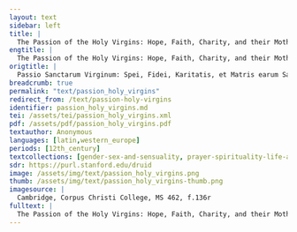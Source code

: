 ```yaml
---
layout: text
sidebar: left
title: |
  The Passion of the Holy Virgins: Hope, Faith, Charity, and their Mother, Wisdom | Passio Sanctarum Virginum: Spei, Fidei, Karitatis, et Matris earum Sapientiae
engtitle: |
  The Passion of the Holy Virgins: Hope, Faith, Charity, and their Mother, Wisdom
origtitle: |
  Passio Sanctarum Virginum: Spei, Fidei, Karitatis, et Matris earum Sapientiae
breadcrumb: true
permalink: "text/passion_holy_virgins"
redirect_from: /text/passion-holy-virgins
identifier: passion_holy_virgins.md
tei: /assets/tei/passion_holy_virgins.xml
pdf: /assets/pdf/passion_holy_virgins.pdf
textauthor: Anonymous
languages: [latin,western_europe]
periods: [12th_century]
textcollections: [gender-sex-and-sensuality, prayer-spirituality-life-after-death]
sdr: https://purl.stanford.edu/druid 
image: /assets/img/text/passion_holy_virgins.png
thumb: /assets/img/text/passion_holy_virgins-thumb.png
imagesource: |
  Cambridge, Corpus Christi College, MS 462, f.136r
fulltext: |
  The Passion of the Holy Virgins: Hope, Faith, Charity, and their Mother, Wisdom Passio Sanctarum Virginum: Spei, Fidei, Karitatis, et Matris earum Sapientiae Incipit passio sanctarum virginum: Spei, Fidei, Karitatis, et matris earum Sapientiae [kal. Aug.] Here begins the passion of the holy virgins Hope, Faith, Charity, and their mother Wisdom (Kalends Mulier quedam nomine Sapientia de genere primo ualde diues, Romam aduenit cum filiabus suis. A certain woman by the name of Wisdom, who was very wealthy and of a most noble family, came to Rome with her daughters. Hae decorissime nimium fuerunt. They were exceedingly beautiful. Et cum ibi essent, cucurrerunt accipere signum Domini nostri et saluatoris Iesu Christi. When they had arrived, they ran to receive the sign of our Lord and Savior, Jesus Christ,  Erudite enim a matre fuerunt iam pridem, ut Christianitatis nomen firmiter tenerent. for they had already been taught by their mother in such a way that they held on firmly to the name of Christianity. Quae instructae a matre sanctis monitis, et Christi edocte eloquiis, proficiebant et crescebant cotidie in Dei timore. Indeed, instructed by their mother in sacred counsels and educated through the sayings of Christ, they advanced and grew each day in their fear of God. Gaudebat quoque mater earum et exultabat in Domino: orans semper Dominum nostrum Iesum Christum, ut ampliorem fidem et tolerantiam daret paruulis eius, et in multa uirtute tolerantie proficerent. Their mother also rejoiced and exulted in the Lord: she constantly prayed to our Lord Jesus Christ that he would give her little ones greater faith and endurance, as well as that they themselves would make great progress in the virtue of endurance. Rudem enim agebant aetatem, prophetarum quoque uerba in corde semper tractantes, et Deo psallentes erant. Although they were young, they always turned over the words of the prophets in their hearts and sang psalms to God. Euntibus uero illis ad aecclesiam suam, haec in corde suo cogitabant, ut pro Domino paterentur. They thought about these things as they went to church, so that they could open themselves to the Lord. Et dum frequenter ad aecclesiam orandi causa irent, quidam maligno spiritu incitatus, uenit ad imperatorem et dixit ei, “Mulier quaedam cum tribus puellis nescio unde huc aduenit, et nostris matronis persuasit, ut colerent unum Deum et filium eius Iesum Christum, et fraudauit nos a matrimoniali coniugio. While they often went to church to pray, someone incited by an evil spirit went to the emperor and said to him, “There is a certain woman with three daughters. I don’t know from where she has come to this place, but she has persuaded our married women to worship one God and his son Jesus Christ and has thus cheated us out of our marital rights Nam ad cibum atque ad potum, iam nolunt, cum conuenire paeniter nolunt.” For now our wives take interest in neither food nor water, and completely reject intercourse.” Audiens haec Adrianus, mox praetores misit qui eas exhiberent. Hearing these words, Hadrian immediately sent praetors to summon them. Ibant Dei uirgines, cum matre sua gaudentes. Ut autem appropinquarent ad palatium regis, signauerunt se signaculo Christi. The virgins of God came along rejoicing with their mother, and when they approached the palace of the emperor, they crossed themselves with the sign of Christ,  Erat uero gratia Christi, confirmans eas. whose grace was indeed present and gave them strength. Intrantibus itaque eis in palatium, Adrianus intuebatur eas, et uidens earum facies gloriosas, obstupuit proper excellentem gloriam Dei, quibus respondere non potuit. Therefore, as they entered into the palace, Hadrian watched them and saw their faces, which were full of glory. He was struck dumb by the extraordinary glory of God and had no response for them. Post paululum autem uocans matrem uirginum, interrogauit eam dicens, “Cuius dignatatis es, uel quae circa te sunt? However, after a short time he called the mother of the virgins and questioned her, saying, “What is your rank, and who are these girls around you? Ex corde enim fecistis haec in Romanorum ciuitate dominatores deos negantes, qui uniuersam urbem fabricauerunt; nomen uero tuum qui uocetur expone.” For you have all intentionally committed these deeds, denying the gods in the city of the Romans, although they have made the whole city. Well, tell us the name by which you are called.” Quae dixit, “Christiana.” She said, “Christian.” Adrianus imperator dixit, “Interrogo nomen commune secundum homines.” The emperor Hadrian said, “I am asking for your common name as is customary among men.” Illa respondit, “Primum quidem ineffabili nomine Christiana sum; a parentibus uero nomen quod accepi, dicor Sapientia; de genere primo quod eminenti existens Italie. She responded, “I am indeed first and foremost known by that unutterable name of ‘Christian’, but as for the name which I received from my parents, I am called Wisdom, and descended from the most noble family which presides over Italy. Misericors uero et pius Dominus meus Iesus Christus. However, my merciful and pious Lord is Jesus Christ. Perduxit me in Romanorum ciuitatem, et donatas mihi ab ipso paruulas meas in castitate custodiens; efferam eas ei munus.” He led me into the city of the Romans, and keeps my daughters, whom he gave to me, in a state of chastity. I shall present them as a gift to Him.” Audiens Adrianus sermones hos, iussit eam ad quendam primum ciuitatis Romanorum usque inquisitionis certamen consistere. Hearing this speech, Hadrian ordered her to stay in the home of a certain noble of the city of the Romans until the interrogation. Morantibus quoque his in domo Palladii cuiusdam sublimis, caepit beata Sapientia mater uirginum renouare filias suas in spiritu sancto, dicens eis,  While they were staying in the house of a certain high-ranking Palladius, the blessed Wisdom, mother of virgins, began to renew her daughters in the Holy Spirit, saying to them,  “Filiae meae, erudiui uos optimis litteris, nec autem custodite eas. “My daughters, I have given you the best literary education, but do not hold on to this knowledge,  In quem enim spem uestram posuistis, ipse uos ad certamen fidei uocat. for He Himself, in whom you have placed your hope, is now calling you to a test of faith. Nolite ergo etatem uestram rudem attendere, sed Domini armis munite uos, meque uestram matrem conorate de uestro agone, ut liberetis me ab eo quod me onerauit peccato. Do not therefore pay heed to your young age, but guard yourselves with the weapons of the Lord, and crown me, your mother, through your agony, so that you may free me from that sin which burdened me. Si enim praemisero uos ad militiam ueri regis, magne iam legate praecedite me perfecte, et per uestram certamen etiam et ego innouata efficiar in regno caelesti, et aduocabunt me ad uos ii qui Deo placuerunt, et ego commorans uobiscum ero in aeternum. For if I should send you ahead of me to the service of the true king, then go before me in perfection as great legates. Through your struggle, I shall also be made new in the kingdom of Heaven; those who have pleased God will call me to you, and I shall stay with you for eternity. Ita filiae meae et uiscera mea miseremini uestrae matri, et certate aduersus artifices maligne artis excitantes uobis tormenta. In this way should you, my daughters and my hearts Confitemini patrem Deum, eique unigenitum filium omnipotentem Iesum Christum Dominum nostrum, qui reddet coronam et praemium patientiae uestrae.” Trust in God your Father, and in His only begotten son, the all-powerful Jesus Christ our Lord, who shall bestow a crown and prize upon you for your patience.” His autem sermonibus semninatis a matre in cordibus uirginum, spiritu parentalis sapientiae et uirtutis crescebant. When their mother had planted the seeds of these words had been planted into the hearts of the virgins, they grew in spirit with her wisdom and virtue. Signo autem crucis per omnem horam non obliuiscebantur semper signari, orabant enim ut perfecte coronarentur, et praemium suae certaminis acciperent. However, they did not forget to constantly make the sign of the cross throughout every hour, while they prayed that they should be crowned perfectly and accept the prize of their struggle. Et ille animo uiuaces dicebant matri suae, “Domina mater nostra, gaudens et exultans perduc nos ante tribunal Adriani imperatoris, et uidebis fortissimum certamen nostrum, et confessionem fidei nostrae. Energetic in spirit, they said to their mother, “Our lady mother, be joyful and exultant as you lead us before the court of emperor Hadrian, and you will see our extremely brave struggle and the confession of our faith. Saluator enim noster Iesus Christus, cuius castis eloquiis erudite sumus; ipse de caelo uidens finem et patientiam nostram, adortans nos dabit ad interrogationem responsum.” After all, our savior is Jesus Christ, and we have been educated in his chaste sayings; He will watch our death and suffering from Heaven and will speak for us when we are judged.” Mater uero earum dicebat, “Filiae meae, ego quidem uos genui, sed nichil est uita huius mundi temporalis, quae ad modicum paret, postea uero exterminabitur. In turn, their mother said, “My daughters, whom I bore, the life of this temporary world is nothing; it appears for only a short while and is exterminated afterwards. Nunc sustinentes temporales penas, hereditabitis uitam aeternam, et ego exultans sequar uos, perfectas hostias uos offerens Domino.” By now enduring temporary punishments, you shall inherit eternal life, and I shall follow you exulting, offering you as perfect sacrifices to the Lord.” Tribus itaque diebus transactis, iussit imperator Adrianus adduci eas, et cum ducerentur, sequebatur eas mater gaudens et exultans. When three days had passed, the emperor Hadrian ordered that the virgins should be summoned, and their joyful and exultant mother followed them as they were led forth. Ut autem ingresse sunt Palatium, Adrianus imperator dixit ad eas, “O infantule sacratae; uideo uestram pulchritudinem, et compatior uobis. When they had entered the palace, the emperor Hadrian said to them, “O sacred little children! I see your beauty and feel sorry for you. Rogo ergo uos, misereamini uestrae matri, et florem uestrae etatis nolite perdere. Therefore I ask you to have mercy upon your mother, and choose not to destroy the flower of your youth. Credite mihi tamquam filie patri, et sacrificate dominatoribus totius orbis. Believe me, just as daughters believe their fathers, and make sacrifice to the rulers of the whole world;  Et si in hoc consenseritis mihi, filias uos appellabo et in deliciis eritis, et erit magna gloria adolescentiae uestrae, si imperatoris filiae uocemini. and if you should consent to me in this, I will call you my daughters and you will be among my treasures. You will be glorious young women indeed Uocabo prefectos, et locorum principes, duces, et senatum omnem, et militiam meam totam, legibus et uoluntatibus adoptionis filiarum exhibens haec omnia. I shall summon the prefects, the local nobles, the leaders, and the entire Senate, not to mention my whole army, and show them all the things which indicate that you have been adopted as my daughters both by the laws and by my wishes. Si uero non credideritis mihi, multis uos tormentis subitiam, et spem uestram et delicata ac parua uestra membra male et pessime consumam. However, if you do not believe me, I shall subject you to many tortures, and destroy your hopes and your tiny tender limbs in evil and horrible ways. Et quod superfuerit de membris uestris, canibus in escam periciam. Moreover, I shall throw to the dogs, as food, what remains of your limbs. Credite itaque mihi, priusquam incipiam excitare aduersus uos tormenta.” Hence believe me, before I begin to torture you.” Beatae autem uirgines quasi ex uno ore dixerunt regi, “Nobis tales promissiones non sunt necessariae. However, the blessed virgins said to the king as if with one voice Uocantem enim nos nouimus, qui et suscipiet nos tamquam filias perfectas. for we know that he who is calling us will also receive us as perfect daughters. In hoc enim arma ueritatis suscepimus, ut totius versutiae tuae machinis resistere possimus, et eius qui ad caelos est ascensus ianuas apertas ingrediamur. We have taken up the arms of truth in Him, so that we might resist the all the devices of your cunning, and enter the open doors of He who has ascended into Heaven. Ergo si qua habere te existimes tormenta admoue, ut per ea discas uirtutem quae in nobis est Domini nostri Iesu Christi, et saluatoris nostri.” Therefore, if you think that you have any tortures, apply them, so that in the process you shall learn the virtue of Our Lord and Savior Jesus Christ, which is within us.” Repletus autem furore Adrianus imperator, uocans matrem uirginum dixit, “Secundum profectum crescentium: dic nomina filiarum tuarum.” Filled with anger, the emperor Hadrian addressed the mother of the virgins and said, “Tell us the names of your daughters from the eldest to the youngest.” Quae respondens dixit, “Prima filiarum mearum dicitur Spes, tempus uero etatis eius anni sunt duodecim. ’ In response, she said, “The eldest of my daughters is called Hope, and she is twelve years of age. Secunda quidem annorum est decem, nomen uero eius est Fides. The second is ten years old and her name is Faith. Tertia autem filia mea Caritas dicitur, anni autem eius sunt nouem.” My third daughter is called Charity and she is nine years old.” Tunc imperator uocans Spem, dixit ad eam, “Immola magne et sacre Diane.” Then, the emperor called Hope and said to her, “Sacrifice to mighty and sacred Diana.” Spes uero respondens ait, “O insipientia cecitatis humane. Hope answered, saying, “O foolishness of human blindness! Derelinquere me iubes Dominum qui fecit uerbo uniuersa, et adorare idola sine anima, et lapides insensatos.” You order me to leave the Lord, who made all things with His word, and to adore lifeless idols and senseless stones.” Audiens imperator hos sermones, ira repletus, iussit eam expoliari et uirgis caedi, donec consentiret immolare. Upon hearing these words, the emperor was filled with rage; he ordered her to be stripped and beaten with switches, until she agreed to make the sacrifice. Et duodecim centurionibus mutatis, tactus plagarum in corpore eius non parebant. However, even though twelve centurions were swapped out for one another, the imprints of the blows did not appear upon her body. Et iussit gladio amputare mammas eius, tunc omnes qui ad spectaculum uenerant, uidentes eius aetatem rudem, et eminentem pulchritudinem, aliquanto quidem cesam, aliquanto ferro percisam, clamabant populi et dicebant, “Quid enim mali aliquid gesserunt puelle, ut tale sumant paenam?” Hadrian then ordered her breasts to be amputated with a sword. Then everyone who had come to see the spectacle, perceiving her young age and her outstanding beauty – though she had been somewhat mutilated by the blade and beaten – cried out, saying, “What evil have these girls done, that they should endure such a punishment?” De loco uero unde mammae fuerant percise, lactis fons pro sanguine defluebat. From the very place where her breasts had been cut off, a spring of milk flowed out instead of blood. Spes uero dicebat imperatori, “Hae sunt minae tuae antiquissime? Hope said to the emperor: “Are these your threats from before? Ecce tot ac tantis centurionibus fatigatis torquendo me; nichil sensit caro mea plagarum tuarum. Look, even though so many and such great centurions have exhausted themselves in torturing me, my flesh has felt nothing from your blows,   Nec uirgarum tactus in corpore meo est. nor have the switches left imprints upon my body. Membra mea amputasti, sed uide inique pro sanguine lac in terram defluere. You have cut off my breasts, but look: unusually, milk flowed instead of blood onto the earth. Existimas autem, quod per haec tormenta transferre possis propositum quod in Christo est fidei, et confessionis meae. Yet you think that through these tortures you can divert away the faith I have placed in Christ along with my confession. Unde audi tiranne et scelerate, quia et si uultis mea membra amputare, nec sic confundar. Listen therefore, O wicked tyrant, that even if you wished to cut off my limbs, I would not be thus disturbed,  Ego enim solidata sum in Christo, et non negabo meum dominatorem.” for I have been strengthened in Christ, and I shall not deny my ruler.” Furens uero Adrianus imperator iussit afferri craticulam, et subter poni flammam ignis ualidam nimis, ita ut craticula similis fieret igni, et sic sanctam Dei uirginem proieceret super eam. Incensed, the emperor Hadrian ordered that a stove should be brought in, and that an exceedingly strong flame should be lighted underneath, so that the stove itself would become just like fire, and the sacred virgin of God could be thrown upon it. Spes uero non curabat ignis incendia, sed requiescebat in craticula tanquam nauis in tranquillitate maris, non illi appropinquantibus undis. However, Hope was not bothered by the inferno of fire, but rested upon the stove just like a ship in a quiet sea, untouched by waves. Exclamatur autem uoce magna dicens, “Domine Iesu Christe respice ancillam tuam, et ne facias minui terrores ignis, ut possim resistere aduersus machinationes tiranni istius, et dissolue eius temporalem uirtutem.” She cried out in a loud voice, saying, “Lord Jesus Christ, look down upon your handmaid, and do not reduce the horrors of the fire, so that I can resist the machinations of this tyrant and scatter his temporary strength.” Transactis autem horarum trium spatiis, ignis non tetigit eam. Even after three hours had passed, the fire did not touch her. Adrianus uero imperator iussit tolli eam a craticula et poni in sartaginem, et praecepit picem, ceram, et bitumen in unum commisceri, ut feruor intolerabilis de sartagine ascenderet. Hence, the emperor Hadrian ordered that she be lifted off the stove to be put into a pan, where pitch, wax, and bitumen were mixed together, so that an intolerable heat rose from the pan. Spes autem respiciens in caelum, et inuocans omnium saluatorem, proiecit se in sataginem, et sic super eam requiescebat, quasi in rore de caelo descendente. However, Hope looked up to Heaven and, invoking the Saviour of all, threw herself into the pan, and thus rested upon it as if amid dew falling from Heaven. Adrianus uero imperator merens effectus est, pro eo quod non posset persuadere ei, ut immolaret, neque perdere eam in his penis quas exquirere potuit. The emperor Hadrian was saddened, because he could neither persuade her to make the sacrifice nor destroy her through the punishments which he was able to devise. Cogitabat autem qua pena eam consumeret, postea uero consilium habuit, ut eam gladio perderet. He thus thought about a punishment through which he might destroy her, and finally came up with the plan to slay her with a sword. Audiens beata Spes terminum aduersus se a rege difinitum, gaudens deprecabatur matrem suam ut oraret, ut imminentem sibi prospectum efficaciter consequeretur, dicebatque sororibus suis,  When blessed Hope heard that the end of her life had been ordained by the king, she happily beseeched her mother to pray, that she might easily obtain the prospect which was upon her, and said to her sisters,  “Scitis unicae meae sorores cui consociatae et a quo signate sumus, et ipsa mater nos genuit, quam nunc uidemus gaudentem in passionibus nostris, ut perfectas nos uideat. “You know to whom we have been joined, my only sisters, and by whom we have been marked. We now see the very mother who bore us rejoicing in our sufferings, that she might see us made perfect. Ne ergo contristemus sanctam matrem nostram, quae nos nouem mensibus in utero portauit, et in singulis dolores et parturiones sustinuit, cuius et lac ab uberibus sanctis percepimus, quae erudiuit nos in Domini sapientia, in uitam eternam nos uocans. Therefore, let us not bring sadness upon our holy mother, who carried us in her womb for nine months, and endured pains and labours for each of us, whose milk we accepted from her holy breasts, and who educated us in the wisdom of the Lord, calling us to eternal life. Ego enim sorores meae quia uado uiam quam Dominus donare dignatus est, hortor ut et uos in illam inuiolate ingrediamini. I exhort you, sisters, as I go upon the road which the Lord has deigned to provide, to also walk upon this same path in purity. De cetero dulcissime sorores, rogo per uestigia mea gradiamini, et honoretis in ea fraternitatis cognitionem, ut bona et maxima promissione pariter perfruamur in regno caelorum.” As for the rest, my most sweet sisters, I ask that you should follow in my footsteps, so that you should honour our kinship through them, and that we may enjoy the good and great things which have been promised to us in the kingdom of Heaven.” Et haec dicens, conplexa est matrem suam et osculata est eam, et postulans orauit, gaudebat autem et exultabat in Domino. Speaking thus, she embraced and kissed her mother, and prayed in supplication while rejoicing and exulting in the Lord. Similiter quoque et sorores suas osculata est, et recedens ab eis praeparauit se ad gladium, extendens ceruicem. In a similar way, she kissed her sisters, and withdrawing from them she prepared herself for the sword by stretching out her neck. Mater uero et sorores clamabant dicentes, “Bene domina nostra alacriter accede ad consummationem, ne metuas gladium, sed perfecte bonam uiam uade, ut et nos animequiores effecte; in tuam uiam bonam ambulantes resistamus tiranno, deuincamusque eius uanam fortitudinem, et consequamur te abeuntem in caelis.” Then did her mother and sisters cry out, saying, “Go quickly and well to the end of your life, our lady, and do not fear the sword, but walk the good path in perfection, and make us calmer; let us resist the tyrant by walking in your good bath, conquer his vain courage, and follow you as you depart into Heaven.” Cumque futurum esset ut gladio feriretur Spes, attollens manus orauit dicens, “Benedico te Domine Iesu Christe, qui peccatricem ancillam tuam in hoc stadio confortasti. When Hope was about to be struck by the sword, she raised up her hands and prayed, saying, “I bless You, Lord Jesus Christ, who have comforted your handmaid in this test. Memento Domine castissime matris, et unius ventris partus, sororumque mearum consumma passiones. Remember, Lord, my most chaste mother as well as those born from the same womb, and end the sufferings of my sisters. Suscipe Domine animam meam, et extollentem se tyrannum ne differas, sed corripe eius furorem et iram.” Lord, receive my soul, and do not spare the tyrant as he exalts himself, but take away his rage and anger.” Et haec dicens, gladio percussa est. As she spoke these words she was struck by the sword. Mater uero eius complectens osculata est eam, gaudens et benedicens Deum. Her then mother embraced and kissed her, giving thanks and blessing God: Haec uenerabili morte consummata est.  she was made perfect by her hallowed death. Hadrianus uero imperator uocans ad se Fidem deprecari eam cepit et dicere, “Filia crede mihi quasi patri, et adora sacram et maximam Dianam, et salueris incolumis.” However, the emperor Hadrian called Faith to him, and began to entreat her, saying, “Believe me, daughter, just as a father: adore the sacred and most great Diana, and you will be saved without harm.” Fides respondit, “Scito rex, quia nichil proficies in insanis ac uanis uerbis oblectans me. Faith responded, “Know, king, that you shall accomplish nothing by enticing me with mad and vain words,  Ego enim sorori subsisto ei, quae consummata est. for I stand on the side of my sister who has been martyred. Ne ergo seducas te ipsum, sed age quod uis. Therefore, do not lead yourself in circles, Per uniuersa enim crudelia tua tormenta poteris agnoscere, quia ipsa me et eam quae defuncta est mater una genuit.” because you will be able to learn through all your cruel tortures that the same mother gave birth to me as well as to her who has died.” Adrianus uero imperator audiens sermones hos, sciens eius responsis quia nichil praeualere posset, iussit spoliatam eam contundi neruis. Hearing these words, the emperor Hadrian knew that his responses would do no good and ordered her to be stripped and beaten with cords. Cum igitur cederetur ipsa, et sex mutatis centurionibus atque defatigatis, Fides indeclinanter subportabat tormenta. Faith yielded, but even after six centurions had traded places in exhaustion, she continued to bear the torture unwaveringly. Mater autem stans ad corpus eius, orauit dicens, “Domine Iesu Christe da tolerantiam filiae meae, ut et ipsam videam beate certantem, et perfectam sicut priorem meam filiam Spem.” Her mother stood by her body and prayed, saying, “Lord Jesus Christ, give endurance to my daughter, so that I might see her resisting her trials in a blessed manner, as perfect as my elder daughter Hope.” Et haec matre orante, et multam letitiam percipiente, Fides exclamauit dicens, “Domine Deus meus qui militare me tibi fecisti, da mihi sufferentiam et uictoriam.” As her mother prayed thus and perceived great happiness, Faith exclaimed, “Lord my God, who have made me fight for You, give me forbearance and victory.” Repenteque ad regem respondit, “Tiranne nequissime, odiens homines, si quid putas tormentorum pessimorum habere te infer. Immediately, she said to the king, “You most wicked tyrant, you who detest men, bring in the worst tortures which you think that you have;  Experimento enim scies, quod Dei uirtus est in me.” for you shall learn by trial that the virtue of God is in me.” Audiens igitur Adrianus seuiebat uehementer, et multum cogitabat qua pena eam posset consumere, et consiliatus cum suis consiliariis, iussit eam in ignem mitti. Hearing this, Hadrian was vehemently enraged, and meditated for a long time upon the punishment by which he could destroy her. Having discussed this with his advisors, he ordered her to be sent into a fire. Cumque ingrederetur Fides in ignem, statim flamma ignis emarcuit, et Fides erat in medio ignis, orans Dominem et dicens, When Faith stepped into the fire, the flames immediately drooped; Faith stood in the middle of the fire, praying to the Lord and saying,  “Ne abicias me Domine ancillam tuam, sed fac in patientia meam animam tuam gratiam possidere, ut misericordiam inuenire possim in conspectu tuo, nequissimum autem tyrannum corripe in sua uoluntate.” “Lord, do not abandon me Your handmaid, but see to it that my soul possesses your grace during my suffering, and that I can find mercy in your gaze; but destroy that most wicked tyrant according to Your will.” Haec audiens Adrianus imperator, iussit eam suspensam torqueri, et cum torqueretur, de eius membris decidebant carnes, cum distillatione unguentorum aromatum bene fragrantiam. Hearing these things, the emperor Hadrian ordered her to be hung up and tortured; while she was tortured, the flesh fell from her limbs along with drops of fragrant and sweet-smelling ointment. Subridensque dixit, “Tu quidem tyranne uides me modo cruciari nimis istis paenis; te autem Deus noster in praesenti torquebit, et in aeternum cruciabit. Smiling, she said, “You see me now, tyrant, being tortured with these excessive punishments, but our God will torture you not only in the present but also for ever. Meam quoque animam nichil tetigit, sed sum salua sicut tu nunc uides.” However, nothing has touched my soul; I am just as unharmed as you see now.” Tunc Adrianus praecepit afferri haeneum kacabum et mitti in eum picem, adipem, ceram et resinam, et sic succendi. Then Hadrian ordered that a bronze pot be brought out and that it should be filled with pitch, fat, wax, and resin, and then set aflame. Kacabo autem feruente, et mixtis iis quae in eo erant, cepit ignis accendere. As the pot seethed hot, and the materials in it were mixed together, the fire began to blaze. Tunc Adrianus imperator iussit mitti in eum Fidem. Once this had happened, the emperor Hadrian ordered Faith to be placed inside. Mox ministri praeceptum imperatoris impleuerunt, et cum misissent eam in incendium, statim kacabus ut cera resolutus est. The servants quickly fulfilled his order, but the pot and the wax shattered as soon as they threw her into the inferno,  Et ex incendio ignis qui in eo fuit, non pauci inflammati sunt circumstantes infideles. and quite a few pagans standing about were set on fire. Adrianus uero imperator nec sic formidauit, sed iussit et hanc gladio feriri. Nevertheless, the emperor Hadrian was not afraid, but ordered that she should also be struck with a sword. Igitur prolatam sententiam Fides audiens, accurrit ad matrem suam et osculata est eam dicens, “Pax tibi mater, uade et memento huius quam tu genuisti filiae.” Upon hearing this sentence as it was passed, Faith ran to her mother and kissed her, saying, “Peace be with you, mother; go, and remember this daughter whom you bore.” Ad paruulam autem sororem accedens, et complectens eam dixit, “Festina ad nos alacrius. She then went to her little sister and, embracing her, said, “Hurry quickly to us. Viam ego uado, quae ducit ad uitam aeternam. I am going on that path which leads to eternal life. Ne ergo fatigeris soror mea Caritas, qui enim caritatem tribuit nobis, ipse est noster protector.” Do not therefore fail in strength, my sister Charity, for He who gave us charity Et haec loquens, orauit ad Dominum et dixit, “Domine Deus meus, qui et perfectus et uerus, et indiuiduus pater, confirma et suscipe me.” Speaking thus, she prayed to the Lord and said, “Lord my God, who are perfect and true, and my indivisible Father, confirm and receive me.” Mater autem gaudens in certamine eius dixit, “Filia mea et uiscera mea et bona Fides mea; animequior esto, et memento mei que te genui.” Her mother rejoiced in her trial and said, “My daughter and my heart and my good Faith; be calm, and remember me, for I bore you.” Et hec matre eius dicente, gladio percussa est. As her mother said these words, she was struck with the sword. Mater uero eius gaudium sumens in eius castissimo egressu, circumdans et complectens eam osculataque dixit, “Duae iam praecesserunt me.” Her mother derived happiness from her chaste demise; enfolding, embracing, and kissing her, she said, “Already two [of my daughters] have gone before me.” Intuens autem paruulam suam filiam gaudebat, uidensque in transitu immutabilem eius intellectum, dicebat, “Caritas filia, animequior esto et uiriliter age, uidens uiam que ducit ad caelos. Moreover, she was glad as she observed her youngest daughter, for she saw that her mindset was unchanged even at such a pass. She said, “Daughter Charity, behave calmly and courageously, keeping your eyes on the path which leads to Heaven. Ecce enim duarum filiarum coronas uideo sertas, tuam uero in principio sertam. Look, I already see the garlands which have been woven for my two [elder] daughters, but yours has now just begun to be woven;  Amplectere ergo eam. therefore take hold of it. Ego autem gaudebo, quia ego perpetuo cursu [et ego] curram. I shall rejoice, for I will run through an eternal course. De caetero confortare filia, in nomine Domini nostri Iesu Christi.” As for the rest, daughter, comfort yourself in the name of our Lord Jesus Christ.” Tunc Adrianus imperator et hanc uocans, temptabat uerbis seducere eam, Caritas uero in caritate perfecta loquebatur ad eum et dicebat,  Then, the emperor Hadrian summoned her and tried to lead her astray with words; however, Charity spoke to him with perfect charity and said,  “Ignorans quoniam ipse quae consummatae sunt animae, mea sunt uiscera quae idem seminauit pater, eademque genuit mater, eademque eruditae sumus doctrina, ipsas quoque uirtutes retinentes, in quibus sancte fuimus conuersantes. “You do not know that my flesh is the same as that of those who have been martyred; the same father provided our seed and the same mother bore us. We were educated by the same principles, and we cling on to the same virtues through which we have always behaved in a holy manner. Imperator uero audiens hos sermones tanquam in insania conuersus et uiscera immisericordie possidens, in impetu abiit in eius quae aduersus eum erat cruciatus, iussit eamque in eculeo suspendi, et per malarum artium argumenta extendi praecepit, ita ut in ligno suspensa, nimiumque extensa per partes exmembraretur. Hearing these words, the emperor, as if driven to insanity and possessing a merciless heart, acted impetuously in designing torments for the girl who stood against him: he ordered her to be hung upon the rack, and as a proof of his wickedness he commanded that she be stretched, so that as she was dangling from the wooden frame, she would be over-stretched and dismembered limb by limb. Et cum diu suspensa atque extensa fatigata uideretur, depositam iussit uirgis cedi. After she had hung for some time and appeared exhausted, he ordered that she should be taken down and beaten with switches. Caritas uero attollens in celum oculos dixit, “Quid in uanum tyranne laboras? Ego autem propter Dominum meum non sentio tuas paenas.” However, raising her eyes towards Heaven, Charity said, “Why do you labour in vain, tyrant? I do not feel your punishments because of my Lord.” Imperator uero Adrianus uidens suas adinuentiones dissolui ab ea et per fortem ualidum confessionem superari se, iratus iussit fornacem praeparari. The emperor Hadrian perceived that she had rendered his machinations futile and that he himself was being overcome by her brave and strong confession; as a result, he angrily ordered an oven to be prepared. Tribus uero diebus transactis, fornax eousque succensa est, ut igni similis fieret. After three days had passed, the oven was aflame to such an extent that it was similar to fire. Adueniens autem imperator Adrianus et uidens, dicebat Caritati, “Dic tantum magna est Diana, et dimittam te.” The emperor Hadrian came and, seeing it, said to Charity, “Say only that Diana is great, and I shall release you.” Caritas respondit, “Stulte et cece et insipiens, quid uerbosaris adhuc haec mihi dicere audens?” Charity replied, “O stupid, blind, and foolish man, why do you still dare to chatter in this way to me?” Furens Adrianus iussit ut mitteretur in fornacem. In a rage, Hadrian ordered her to be sent into the oven. Caritas uero signaculum Christi faciens, ingressa est in fornacem, et cum introisset, exiens ignis de fornace circumibat et concremauit idolorum cultores hominum numero sex milia. However, Charity made the sign of Christ as she entered the oven, and once she had gone in, the fire rushed out of the oven; it encircled and burned to ash six thousand idol-worshippers. Sancta uero Caritas erat in fornace deambulans et glorificans Deum, quod non ualuisset aduersus eam Diabolus. Meanwhile, holy Charity walked about in the oven and gave glory to God, since the Devil had not overcome her. Adrianus seuiens per superbiam suam stupebat ad factum, iussitque protectoribus ut eam de fornace eicerent. Hadrian, rendered furious by his pride, was struck dumb by this deed. He ordered his guards to take her out of the oven. Uenientes autem uiderunt in fornace tres uiros pariter deambulantes cum Caritate, quorum indumentum candidum super niuem, et aspectus illorum sole splendidior, et caput eorum fulgens sicut aurum. As they came forwards, however, they saw three men walking together with Charity. Their clothing was whiter than snow, their appearance was more radiant than the Sun, and their heads shone like gold. Et obstupefacti ceciderunt in faciem, et uocantes eam dixerunt, “Ueni egredere ancilla Dei, imperator te uocat.” In shock, the guards fell prostrate and said, calling out to her, “Come out, handmaid of God; the emperor summons you.” Exiens uero uenit ad tribunal Adriani imperatoris. Thus departing, she came to the court of the emperor Hadrian. Imperator uero et ipse conbustus fuit ab incendio, et ulterius non ualens in aliquo uincere Dei puellam, iussit et hanc gladio interfici. However, he himself had been singed by the fire, and so, not being able to conquer this virgin of God in any other way, he ordered her execution by sword. Caritas uero glorificans Domino, dixit, “Gratias tibi ago Domine, quoniam in sororum mearum societate dignatus es me annumerare, et replesti me deliciis paradisi. Giving glory to the Lord, Charity said, “I give you thanks, Lord, since you have deigned to count me in the company of his sisters and filled me with the delights of Paradise. Iustifices rogo sanctam matrem meam Sapientiam, ut cum pace et gaudio triduum uitae suae post nostrum abscessum peragat, et sepulturam nostram caelebranti nobiscum ei requiem condones, ut in aeternum pariter te laudemus.” I ask that You should do justice to my holy mother Wisdom, so that she should spend the three days after our deaths in peace and joy, and then that You should allow her to rest with us while she is celebrating our burial, so that we can all praise You for eternity.” Statim autem et mater orauit Dominum, ut et hanc consummato cursu ad se perduceret dicens ad eam, “Animequior esto filia mea, bonam uiam uades. Immediately, her mother also prayed to the Lord that He would bring the girl to him in a perfect journey. She said to Charity, “Be calm, my daughter, and walk on the good path. Hoc semper orabam, ut tres sponsas Christo offerrem munus. I have always prayed, that I would be able to offer three brides as a gift to Christ. Video enim et tuam coronam plenissimam textam.” I see that your garland is now fully woven.” Et cum haec mater eius diceret, gladio percussa est. After her mother had said these words, Charity was struck by the sword. Mater eius Sapientia circumplectens paruulam suam ornauit sepulture ornamento, sed et filias suas omnes pretioso unxit unguento, et iungens currum super imposuit eas, et abiit in miliario uicesimo secundo a Roma et ibi eas posuit, in quo loco rogauit ut a Christianis aecclesia fabricaretur, quod et factum est. Her mother Wisdom embraced her little daughter, and dressed in her in the accoutrements of burial, while also anointing all of her daughters with costly ointment. She placed them upon a chariot which she had hitched, and went out twenty-two miles from Rome. There, she buried them, and asked that a church should be constructed there by the Christians; this was immediately completed. Conuenerunt autem cum ea primarie ciuitatis mulieres, portantes unguenta ualde pretiosa, et immiserunt ubi reliquiae sanctarum erant, et remearunt Romam, laudes referentes Domino omnium regum Deo. The most noble women of city joined her, carrying extremely costly ointment, which they put in the place where the saints’ remains lay. Then they returned to Rome, giving praise to the Lord God of all kings. In tertio autem die uenit mater earum, celebrare solennia Domino. On the third day their mother came to celebrate the solemnities of the Lord,  Conuenit quoque cum ea turba mulierum multa. and a large group of women came with her. Ueniens uero beata Sapientia, et requiescens super monumentum earum dicebat, “Filiae meae perfectae et coronatae, accipite et me uobiscum.” As blessed Wisdom came and rested upon the monument of her daughters, she said, “My perfect and garlanded daughters, accept me among you.” Et haec dicens in silentio requieuit in pace. Speaking thus, she fell silent and rested in peace. Mulieres uero quae cum ea simul uenerant deposuerunt eam in eodem monumento in quo filiae eius positae erant, et perfectae simul cum matre ad Dominum praecesserunt. The women who had come along placed her into the same monument, in which her daughters had been buried; these martyrs went to the Lord along with their mother. Adrianus uero in captiuitate detentus, ab Anglis cruciabatur. In contrast, Hadrian was detained in captivity and tortured by the English. Pupille enim oculorum eius decidebant, et carnes eius ab ossibus defluebant, ita ut ossa eius a conpage dissoluerent, et manus eius ab articulis exciderent. The pupils of his eyes fell out, and his flesh melted off his bones, so that his bones also broke away from his skeleton and his hands slipped off his wrists. Ex ore uero eius plenitudo putredinis cum uermibus decidebat, et in extremis positus uoce magna dixit, “Domine Deus trium uirginum, et earum matris, uelocius meam animam educ de corpore. From his mouth, a large quantity of rotten material emerged along with worms, and reduced to this extreme condition, he said in a loud voice, “Lord God of the three virgins, and of their mother, lead my soul from my body more quickly;  Scio enim quia propter ipsas haec omnia mala uenerant super me.” for I know that all of these evils have befallen me on account of them.” Et haec cum dixisset, in magno eiulatu exclamans crepuit, et dissipate sunt carnes eius et ossa, et comminutus est secundum sanctarum prophetia. Once he had said these words, he cried out with a great shout, and his flesh and bones scattered; he was thus pulverised according to the prophecies of the saints. Passe sunt autem sanctae Dei uirgines, Spes, Fides, Caritas, et earum mater Sapientia die Kalendarum Augustarum Rome sub Adriano imperatore. The holy virgins of God, Hope, Faith, Charity, and their mother Wisdom were martyred on the Kalends of August at Rome during Hadrian’s emperorship. Regnante in perpetuum Domino Nostro Iesu Christo, cui est honor et gloria et potestas in saecula saeculorum. Our Lord Jesus Christ reigns forever; to Him are the honour, the glory, and the power unto the ages of ages. Amen. Amen. 
---
```

